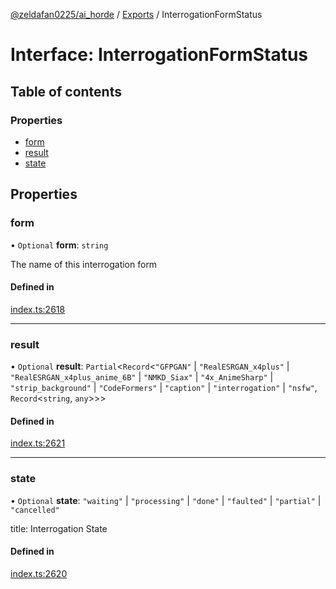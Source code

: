 [@zeldafan0225/ai_horde](../README.md) / [Exports](../modules.md) / InterrogationFormStatus

# Interface: InterrogationFormStatus

## Table of contents

### Properties

- [form](InterrogationFormStatus.md#form)
- [result](InterrogationFormStatus.md#result)
- [state](InterrogationFormStatus.md#state)

## Properties

### form

• `Optional` **form**: `string`

The name of this interrogation form

#### Defined in

[index.ts:2618](https://github.com/ZeldaFan0225/ai_horde/blob/ae52afb/index.ts#L2618)

___

### result

• `Optional` **result**: `Partial`<`Record`<``"GFPGAN"`` \| ``"RealESRGAN_x4plus"`` \| ``"RealESRGAN_x4plus_anime_6B"`` \| ``"NMKD_Siax"`` \| ``"4x_AnimeSharp"`` \| ``"strip_background"`` \| ``"CodeFormers"`` \| ``"caption"`` \| ``"interrogation"`` \| ``"nsfw"``, `Record`<`string`, `any`\>\>\>

#### Defined in

[index.ts:2621](https://github.com/ZeldaFan0225/ai_horde/blob/ae52afb/index.ts#L2621)

___

### state

• `Optional` **state**: ``"waiting"`` \| ``"processing"`` \| ``"done"`` \| ``"faulted"`` \| ``"partial"`` \| ``"cancelled"``

title: Interrogation State

#### Defined in

[index.ts:2620](https://github.com/ZeldaFan0225/ai_horde/blob/ae52afb/index.ts#L2620)
